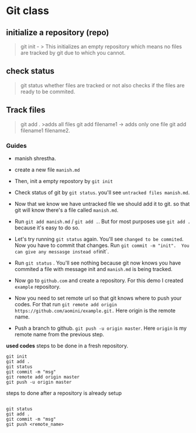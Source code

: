 # Git class

## initialize a repository (repo)

> git init - > This initializes an empty repository which means no files are tracked by git due to which you cannot.

## check status

> git status whether files are tracked or not also checks if the files are ready to be commited.

## Track files

> git add . >adds all files git add filename1 -> adds only one file git add filename1 filename2.

### Guides

- manish shrestha.
  
- create a new file `manish.md`
  
- Then, init a empty repostory by `git init`
  
- Check status of git by `git status`. you'll see `untracked files manish.md`.
  
- Now that we know we have untracked file we should add it to git. so that git will know there's a file called `manish.md`.
  
- Run `git add manish.md` / `git add .`. But for most purposes use `git add .` because it's easy to do so.
  
- Let's try running `git status` again. You'll see `changed to be commited`. Now you have to commit that changes. Run `git commit -m "init".  You can give any messasge instead of`init`.

- Run `git status` . You'll see nothing because git now knows you have commited a file with message init and `manish.md` is being tracked.

- Now go to `github.com` and create a repository. For this   demo I created `example` repository.

- Now you need to set remote url so that git knows where to push your codes. For that run `git remote add origin https://github.com/aomini/example.git.` Here origin is the remote name.
  
- Push a branch to github. `git push -u origin master`. Here `origin` is my remote name from the previous step.

**used codes** steps to be done in a fresh repository.

```text
git init
git add .
git status
git commit -m "msg"
git remote add origin master
git push -u origin master

```

steps to done after a repository is already setup

```text

git status
git add .
git commit -m "msg"
git push <remote_name>

```
